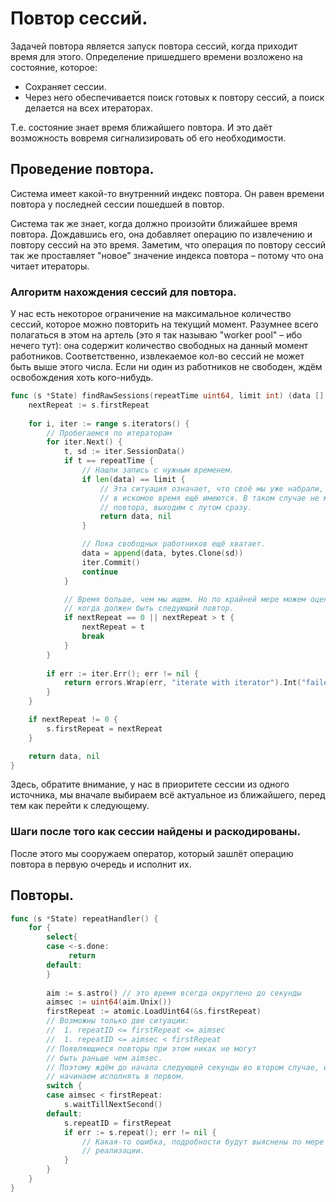 # Повтор сессий.

Задачей повтора является запуск повтора сессий, когда приходит время для этого. Определение пришедшего времени
возложено на состояние, которое:

- Сохраняет сессии.
- Через него обеспечивается поиск готовых к повтору сессий, а поиск делается на всех итераторах.

Т.е. состояние знает время ближайшего повтора. И это даёт возможность вовремя сигнализировать об его необходимости.

## Проведение повтора.

Система имеет какой-то внутренний индекс повтора. Он равен времени повтора у последней сессии пошедшей в повтор.

Система так же знает, когда должно произойти ближайшее время повтора. Дождавшись его, она добавляет операцию по 
извлечению и повтору сессий на это время. Заметим, что операция по повтору сессий так же проставляет "новое" значение
индекса повтора – потому что она читает итераторы.

### Алгоритм нахождения сессий для повтора.

У нас есть некоторое ограничение на максимальное количество сессий, которое можно повторить на текущий момент.
Разумнее всего полагаться в этом на артель (это я так называю "worker pool" – ибо нечего тут): она содержит количество
свободных на данный момент работников. Соответственно, извлекаемое кол-во сессий не может быть выше этого числа. Если
ни один из работников не свободен, ждём освобождения хоть кого-нибудь.

```go
func (s *State) findRawSessions(repeatTime uint64, limit int) (data [][]byte, error) {
    nextRepeat := s.firstRepeat
	
    for i, iter := range s.iterators() {
        // Пробегаемся по итераторам
        for iter.Next() {
            t, sd := iter.SessionData()
            if t == repeatTime {
                // Нашли запись с нужным временем.
                if len(data) == limit {
                    // Эта ситуация означает, что своё мы уже набрали, а сессии с повтором
                    // в искомое время ещё имеются. В таком случае не меняем индекс
                    // повтора, выходим с лутом сразу.
                    return data, nil
                }

                // Пока свободных работников ещё хватает.
                data = append(data, bytes.Clone(sd))
                iter.Commit()
                continue
            }

            // Время больше, чем мы ищем. Но по крайней мере можем оценить,
            // когда должен быть следующий повтор.
            if nextRepeat == 0 || nextRepeat > t {
                nextRepeat = t
                break
            }
        }
		
		if err := iter.Err(); err != nil {
		    return errors.Wrap(err, "iterate with iterator").Int("failed-iterator-index", i)
        }
    }

    if nextRepeat != 0 {
        s.firstRepeat = nextRepeat
    }

    return data, nil
}
```

Здесь, обратите внимание, у нас в приоритете сессии из одного источника, мы вначале выбираем всё актуальное из
ближайшего, перед тем как перейти к следующему.

### Шаги после того как сессии найдены и раскодированы.

После этого мы сооружаем оператор, который зашлёт операцию повтора в первую очередь и исполнит их.

## Повторы.



```go
func (s *State) repeatHandler() {
    for {
        select{
        case <-s.done:
             return
        default:
        }
        
        aim := s.astro() // это время всегда округлено до секунды
        aimsec := uint64(aim.Unix())
        firstRepeat := atomic.LoadUint64(&s.firstRepeat)
        // Возможны только две ситуации:
        //  1. repeatID <= firstRepeat <= aimsec
        //  1. repeatID <= aimsec < firstRepeat
        // Появляющиеся повторы при этом никак не могут
        // быть раньше чем aimsec.
        // Поэтому ждём до начала следующей секунды во втором случае, или
        // начинаем исполнять в первом.
        switch {
        case aimsec < firstRepeat:
            s.waitTillNextSecond()
        default:
            s.repeatID = firstRepeat
            if err := s.repeat(); err != nil {
                // Какая-то ошибка, подробности будут выяснены по мере
                // реализации.     
            }
        }
    }
}
```



